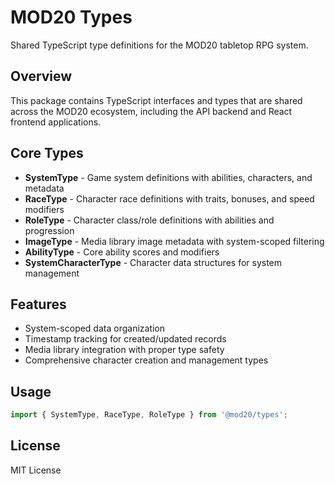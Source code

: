 # MOD20 Types

Shared TypeScript type definitions for the MOD20 tabletop RPG system.

## Overview

This package contains TypeScript interfaces and types that are shared across the MOD20 ecosystem, including the API backend and React frontend applications.

## Core Types

- **SystemType** - Game system definitions with abilities, characters, and metadata
- **RaceType** - Character race definitions with traits, bonuses, and speed modifiers  
- **RoleType** - Character class/role definitions with abilities and progression
- **ImageType** - Media library image metadata with system-scoped filtering
- **AbilityType** - Core ability scores and modifiers
- **SystemCharacterType** - Character data structures for system management

## Features

- System-scoped data organization
- Timestamp tracking for created/updated records
- Media library integration with proper type safety
- Comprehensive character creation and management types

## Usage

```typescript
import { SystemType, RaceType, RoleType } from '@mod20/types';
```

## License

MIT License

